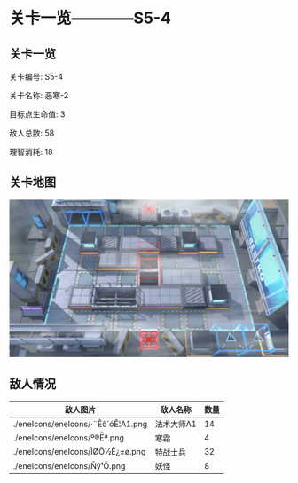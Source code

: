 # 关卡一览————S5-4


## 关卡一览

关卡编号: S5-4

关卡名称: 恶寒-2

目标点生命值: 3

敌人总数: 58

理智消耗: 18


## 关卡地图
![S5-4](./oprMap/S5-4.png)

## 敌人情况

| 敌人图片 | 敌人名称 | 数量  |
|---------|-----|-----|
| ./eneIcons/eneIcons/·¨Êõ´óÊ¦A1.png| 法术大师A1  |   14  |
| ./eneIcons/eneIcons/º®Ëª.png| 寒霜  |   4  |
| ./eneIcons/eneIcons/ÌØÕ½Ê¿±ø.png| 特战士兵  |   32  |
| ./eneIcons/eneIcons/Ñý¹Ö.png| 妖怪  |   8  |
